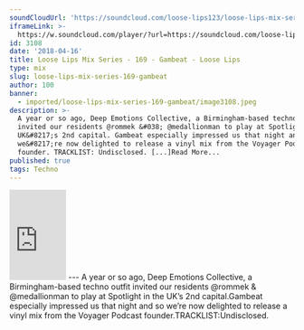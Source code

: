 ```yaml
---
soundCloudUrl: 'https://soundcloud.com/loose-lips123/loose-lips-mix-series-169-gambeat'
iframeLink: >-
  https://w.soundcloud.com/player/?url=https://soundcloud.com/loose-lips123/loose-lips-mix-series-169-gambeat&color=00aabb&auto_play=false&hide_related=false&show_comments=true&show_user=true&show_reposts=false
id: 3108
date: '2018-04-16'
title: Loose Lips Mix Series - 169 - Gambeat - Loose Lips
type: mix
slug: loose-lips-mix-series-169-gambeat
author: 100
banner:
  - imported/loose-lips-mix-series-169-gambeat/image3108.jpeg
description: >-
  A year or so ago, Deep Emotions Collective, a Birmingham-based techno outfit
  invited our residents @rommek &#038; @medallionman to play at Spotlight in the
  UK&#8217;s 2nd capital. Gambeat especially impressed us that night and so
  we&#8217;re now delighted to release a vinyl mix from the Voyager Podcast
  founder. TRACKLIST: Undisclosed. [...]Read More...
published: true
tags: Techno
---
```

<iframe id="sc-widget" title="title" width="100" height="160" scrolling="no" frameborder="yes" allow="autoplay" src="https://w.soundcloud.com/player/?url=https://soundcloud.com/loose-lips123/loose-lips-mix-series-169-gambeat&amp;color=00aabb&amp;auto_play=false&amp;hide_related=false&amp;show_comments=true&amp;show_user=true&amp;show_reposts=false"></iframe>
---
A year or so ago, Deep Emotions Collective, a Birmingham-based techno outfit invited our residents @rommek & @medallionman to play at Spotlight in the UK’s 2nd capital.Gambeat especially impressed us that night and so we’re now delighted to release a vinyl mix from the Voyager Podcast founder.TRACKLIST:Undisclosed.
